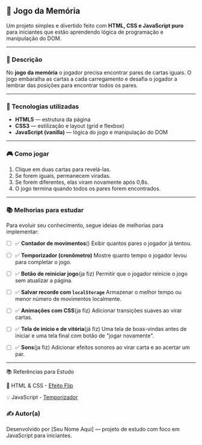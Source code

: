 ## 🧠 Jogo da Memória

Um projeto simples e divertido feito com **HTML, CSS e JavaScript puro** para iniciantes que estão aprendendo lógica de programação e manipulação do DOM.

---

### 📌 Descrição

No **jogo da memória** o jogador precisa encontrar pares de cartas iguais. O jogo embaralha as cartas a cada carregamento e desafia o jogador a lembrar das posições para encontrar todos os pares.

---

### 🚀 Tecnologias utilizadas

* **HTML5** — estrutura da página
* **CSS3** — estilização e layout (grid e flexbox)
* **JavaScript (vanilla)** — lógica do jogo e manipulação do DOM

---

### 🎮 Como jogar

1. Clique em duas cartas para revelá-las.
2. Se forem iguais, permanecem viradas.
3. Se forem diferentes, elas viram novamente após 0,8s.
4. O jogo termina quando todos os pares forem encontrados.

---

### 📚 Melhorias para estudar

Para evoluir seu conhecimento, segue ideias de melhorias para implementar:

* [ ] ✅ **Contador de movimentos**()
  Exibir quantos pares o jogador já tentou.

* [ ] ✅ **Temporizador (cronômetro)**
  Mostre quanto tempo o jogador levou para completar o jogo.

* [ ] ✅ **Botão de reiniciar jogo**(ja fiz)
  Permitir que o jogador reinicie o jogo sem atualizar a página.

* [ ] ✅ **Salvar recorde com `localStorage`**
  Armazenar o melhor tempo ou menor número de movimentos localmente.

* [ ] ✅ **Animações com CSS**(ja fiz)
  Adicionar transições suaves ao virar cartas.

* [ ] ✅ **Tela de início e de vitória**(já fiz)
  Uma tela de boas-vindas antes de iniciar e uma tela final com botão de "jogar novamente".

* [ ] ✅ **Sons**(ja fiz)
  Adicionar efeitos sonoros ao virar carta e ao acertar um par.

---

📚 Referências para Estudo

📘 HTML & CSS - [Efeito Flip](https://www.youtube.com/watch?v=BrgEFrdf2Kg)

💡 JavaScript - [Temporizador](https://www.youtube.com/watch?v=WB5p0NJ7cj8)

### ✍️ Autor(a)

Desenvolvido por [Seu Nome Aqui] — projeto de estudo com foco em JavaScript para iniciantes.
